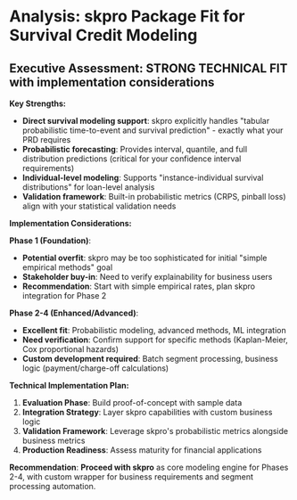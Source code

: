 # Analysis: skpro Package Fit for Survival Credit Modeling

## Executive Assessment: **STRONG TECHNICAL FIT** with implementation considerations

**Key Strengths:**
- **Direct survival modeling support**: skpro explicitly handles "tabular probabilistic time-to-event and survival prediction" - exactly what your PRD requires
- **Probabilistic forecasting**: Provides interval, quantile, and full distribution predictions (critical for your confidence interval requirements)
- **Individual-level modeling**: Supports "instance-individual survival distributions" for loan-level analysis
- **Validation framework**: Built-in probabilistic metrics (CRPS, pinball loss) align with your statistical validation needs

**Implementation Considerations:**

**Phase 1 (Foundation)**: 
- **Potential overfit**: skpro may be too sophisticated for initial "simple empirical methods" goal
- **Stakeholder buy-in**: Need to verify explainability for business users
- **Recommendation**: Start with simple empirical rates, plan skpro integration for Phase 2

**Phase 2-4 (Enhanced/Advanced)**: 
- **Excellent fit**: Probabilistic modeling, advanced methods, ML integration
- **Need verification**: Confirm support for specific methods (Kaplan-Meier, Cox proportional hazards)
- **Custom development required**: Batch segment processing, business logic (payment/charge-off calculations)

**Technical Implementation Plan:**
1. **Evaluation Phase**: Build proof-of-concept with sample data
2. **Integration Strategy**: Layer skpro capabilities with custom business logic
3. **Validation Framework**: Leverage skpro's probabilistic metrics alongside business metrics
4. **Production Readiness**: Assess maturity for financial applications

**Recommendation**: **Proceed with skpro** as core modeling engine for Phases 2-4, with custom wrapper for business requirements and segment processing automation.